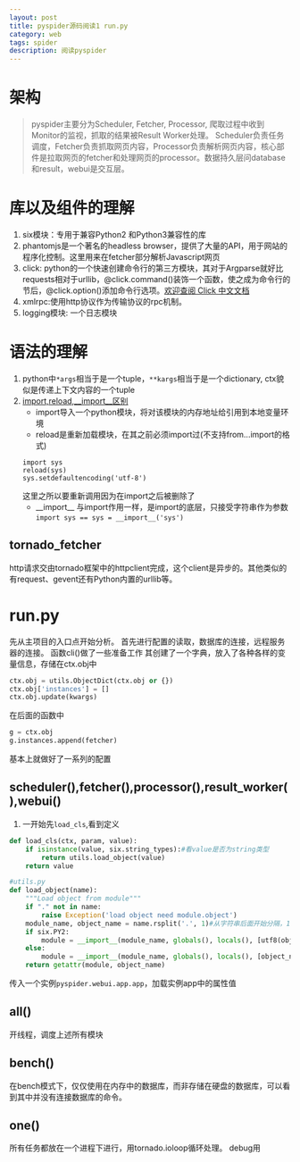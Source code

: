 ```yaml
---
layout: post
title: pyspider源码阅读1 run.py
category: web
tags: spider
description: 阅读pyspider
---
```

# 架构
> pyspider主要分为Scheduler, Fetcher, Processor, 爬取过程中收到Monitor的监视，抓取的结果被Result Worker处理。
Scheduler负责任务调度，Fetcher负责抓取网页内容，Processor负责解析网页内容，核心部件是拉取网页的fetcher和处理网页的processor。数据持久层问database和result，webui是交互层。

# 库以及组件的理解
1. six模块：专用于兼容Python2 和Python3兼容性的库
2. phantomjs是一个著名的headless browser，提供了大量的API，用于网站的程序化控制。这里用来在fetcher部分解析Javascript网页
3. click: python的一个快速创建命令行的第三方模块，其对于Argparse就好比requests相对于urllib，@click.command()装饰一个函数，使之成为命令行的节后，@click.option()添加命令行选项。[欢迎查阅 Click 中文文档](https://click-docs-zh-cn.readthedocs.io/zh/latest/)
4. xmlrpc:使用http协议作为传输协议的rpc机制。
5. logging模块: 一个日志模块

# 语法的理解
1. python中`*args`相当于是一个tuple，`**kargs`相当于是一个dictionary, ctx貌似是传递上下文内容的一个tuple
2. [import,reload,__import__区别](https://blog.csdn.net/five3/article/details/7762870)
	- import导入一个python模块，将对该模块的内存地址给引用到本地变量环境
	- reload是重新加载模块，在其之前必须import过(不支持from...import的格式)
	```
	import sys 
	reload(sys)
	sys.setdefaultencoding('utf-8')
	```
	这里之所以要重新调用因为在import之后被删除了
	- \_\_import\_\_
	与import作用一样，是import的底层，只接受字符串作为参数`import sys == sys = __import__('sys')`

## tornado_fetcher
http请求交由tornado框架中的httpclient完成，这个client是异步的。其他类似的有request、gevent还有Python内置的urllib等。

# run.py
先从主项目的入口点开始分析。
首先进行配置的读取，数据库的连接，远程服务器的连接。
函数cli()做了一些准备工作
其创建了一个字典，放入了各种各样的变量信息，存储在ctx.obj中
```python
ctx.obj = utils.ObjectDict(ctx.obj or {})
ctx.obj['instances'] = []
ctx.obj.update(kwargs)
```
在后面的函数中
```python
g = ctx.obj
g.instances.append(fetcher)
```
基本上就做好了一系列的配置

## scheduler(),fetcher(),processor(),result_worker(),webui()
1. 一开始先`load_cls`,看到定义
```python
def load_cls(ctx, param, value):
	if isinstance(value, six.string_types):#看value是否为string类型
		return utils.load_object(value)
    return value
```
```python
#utils.py
def load_object(name):
	"""Load object from module"""
	if "." not in name:
        raise Exception('load object need module.object')
    module_name, object_name = name.rsplit('.', 1)#从字符串后面开始分隔，1次
    if six.PY2:
        module = __import__(module_name, globals(), locals(), [utf8(object_name)], -1)
    else:
        module = __import__(module_name, globals(), locals(), [object_name])#__import__用于动态加载模块
    return getattr(module, object_name)
```
传入一个实例`pyspider.webui.app.app`，加载实例app中的属性值

## all()
开线程，调度上述所有模块

## bench()
在bench模式下，仅仅使用在内存中的数据库，而非存储在硬盘的数据库，可以看到其中并没有连接数据库的命令。

## one()
所有任务都放在一个进程下进行，用tornado.ioloop循环处理。
debug用
	
